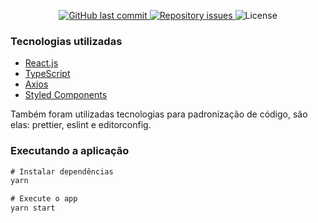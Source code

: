 
<p align="center"

  <img alt="Repository size" src="https://img.shields.io/github/repo-size/joaocbrito/gostack11-primeiro-projeto-react">

  <a href="https://github.com/joaocbrito/gostack11-primeiro-projeto-react/commits/master">
    <img alt="GitHub last commit" src="https://img.shields.io/github/last-commit/joaocbrito/gostack11-primeiro-projeto-react">
  </a>

  <a href="https://github.com/joaocbrito/gostack11-primeiro-projeto-react/issues">
    <img alt="Repository issues" src="https://img.shields.io/github/issues/joaocbrito/gostack11-primeiro-projeto-react">
  </a>

  <img alt="License" src="https://img.shields.io/badge/license-MIT-brightgreen">
</p>


### Tecnologias utilizadas

- [React.js](https://pt-br.reactjs.org/)
- [TypeScript](https://www.typescriptlang.org/)
- [Axios](https://www.npmjs.com/package/axios)
- [Styled Components](https://styled-components.com/docs/basics)

Também foram utilizadas tecnologias para padronização de código, são elas:
prettier, eslint e editorconfig.

### Executando a aplicação

```js
# Instalar dependências
yarn

# Execute o app
yarn start
```
